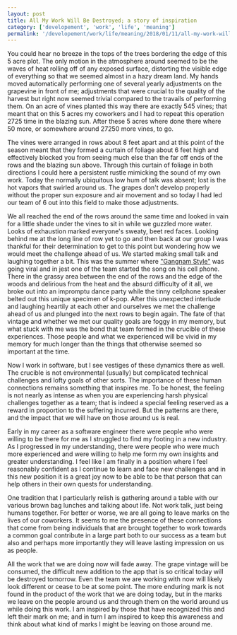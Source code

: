 ```yaml
---
layout: post
title: All My Work Will Be Destroyed; a story of inspiration
category: ['developement', 'work', 'life', 'meaning']
permalink: '/developement/work/life/meaning/2018/01/11/all-my-work-will-be-destroyed-a-story-of-inspiration'
---
```


You could hear no breeze in the tops of the trees bordering the edge of this 5 acre plot. The only motion in the atmosphere around seemed to be the waves of heat rolling off of any exposed surface, distorting the visible edge of everything so that we seemed almost in a hazy dream land. My hands moved automatically performing one of several yearly adjustments on the grapevine in front of me; adjustments that were crucial to the quality of the harvest but right now seemed trivial compared to the travails of performing them. On an acre of vines planted this way there are exactly 545 vines; that meant that on this 5 acres my coworkers and I had to repeat this operation 2725 time in the blazing sun. After these 5 acres where done there where 50 more, or somewhere around 27250 more vines, to go.

The vines were arranged in rows about 8 feet apart and at this point of the season meant that they formed a curtain of foliage about 6 feet high and effectively blocked you from seeing much else than the far off ends of the rows and the blazing sun above. Through this curtain of foliage in both directions I could here a persistent rustle mimicking the sound of my own work. Today the normally ubiquitous low hum of talk was absent; lost is the hot vapors that swirled around us. The grapes don't develop properly without the proper sun exposure and air movement and so today I had led our team of 6 out into this field to make those adjustments.

We all reached the end of the rows around the same time and looked in vain for a little shade under the vines to sit in while we guzzled more water. Looks of exhaustion marked everyone's sweaty, beet red faces. Looking behind me at the long line of row yet to go and then back at our group I was thankful for their determination to get to this point but wondering how we would meet the challenge ahead of us. We started making small talk and laughing together a bit. This was the summer where ["Gangnam Style"](https://www.youtube.com/watch?v=9bZkp7q19f0) was going viral and in jest one of the team started the song on his cell phone. There in the grassy area between the end of the rows and the edge of the woods and delirious from the heat and the absurd difficulty of it all, we broke out into an impromptu dance party while the tinny cellphone speaker belted out this unique specimen of k-pop. After this unexpected interlude and laughing heartily at each other and ourselves we met the challenge ahead of us and plunged into the next rows to begin again. The fate of that vintage and whether we met our quality goals are foggy in my memory, but what stuck with me was the bond that team formed in the crucible of these experiences. Those people and what we experienced will be vivid in my memory for much longer than the things that otherwise seemed so important at the time.

Now I work in software, but I see vestiges of these dynamics there as well. The crucible is not environmental (usually) but complicated technical challenges and lofty goals of other sorts. The importance of these human connections remains something that inspires me. To be honest, the feeling is not nearly as intense as when you are experiencing harsh physical challenges together as a team; that is indeed a special feeling reserved as a reward in proportion to the suffering incurred. But the patterns are there, and the impact that we will have on those around us is real.

Early in my career as a software engineer there were people who were willing to be there for me as I struggled to find my footing in a new industry. As I progressed in my understanding, there were people who were much more experienced and were willing to help me form my own insights and greater understanding. I feel like I am finally in a position where I feel reasonably confident as I continue to learn and face new challenges and in this new position it is a great joy now to be able to be that person that can help others in their own quests for understanding.

One tradition that I particularly relish is gathering around a table with our various brown bag lunches and talking about life. Not work talk, just being humans together. For better or worse, we are all going to leave marks on the lives of our coworkers. It seems to me the presence of these connections that come from being individuals that are brought together to work towards a common goal contribute in a large part both to our success as a team but also and perhaps more importantly they will leave lasting impression on us as people.

All the work that we are doing now will fade away. The grape vintage will be consumed, the difficult new addition to the app that is so critical today will be destroyed tomorrow. Even the team we are working with now will likely look different or cease to be at some point. The more enduring mark is not found in the product of the work that we are doing today, but in the marks we leave on the people around us and through them on the world around us while doing this work. I am inspired by those that have recognized this and left their mark on me; and in turn I am inspired to keep this awareness and think about what kind of marks I might be leaving on those around me.


